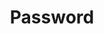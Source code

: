 ---
title: "Password"

categories: ['']

tags: ['Password']

arwords: 'كلمة السر'

arexps: []

enwords: ['Password']

enexps: []

arlexicons: 'ك'

enlexicons: 'P'

authors: ['Ruqayya Roshdy']

translators: ['']

citations: 'العربية والذكاء الاصطناعي'

sources: 'مركز الملك عبدالله بن عبدالعزيز الدولي لخدمة اللغة العربية'

word: "true"

slug: ""
---